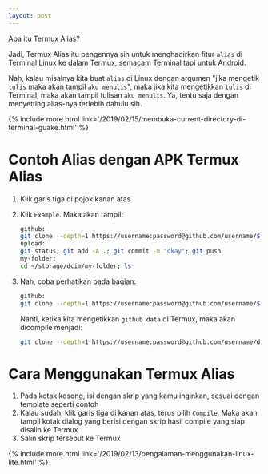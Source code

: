 ```yaml
---
layout: post
---
```


Apa itu Termux Alias?

Jadi, Termux Alias itu pengennya sih untuk menghadirkan fitur `alias` di Terminal Linux ke dalam Termux, semacam Terminal tapi untuk Android.

Nah, kalau misalnya kita buat `alias` di Linux dengan argumen "jika mengetik `tulis` maka akan tampil `aku menulis`", maka jika kita mengetikkan `tulis` di Terminal, maka akan tampil tulisan `aku menulis`. Ya, tentu saja dengan menyetting alias-nya terlebih dahulu sih.

{% include more.html link='/2019/02/15/membuka-current-directory-di-terminal-guake.html' %}

# Contoh Alias dengan APK Termux Alias

1. Klik garis tiga di pojok kanan atas
2. Klik `Example`. Maka akan tampil:

	```bash
	github:
	git clone --depth=1 https://username:password@github.com/username/$1
	upload:
	git status; git add -A .; git commit -m "okay"; git push
	my-folder:
	cd ~/storage/dcim/my-folder; ls
	```

3. Nah, coba perhatikan pada bagian:

	```bash
	github:
	git clone --depth=1 https://username:password@github.com/username/$1
	```

	Nanti, ketika kita mengetikkan `github data` di Termux, maka akan dicompile menjadi:

	```bash
	git clone --depth=1 https://username:password@github.com/username/data
	```

# Cara Menggunakan Termux Alias

1. Pada kotak kosong, isi dengan skrip yang kamu inginkan, sesuai dengan template seperti contoh
2. Kalau sudah, klik garis tiga di kanan atas, terus pilih `Compile`. Maka akan tampil kotak dialog yang berisi dengan skrip hasil compile yang siap disalin ke Termux
3. Salin skrip tersebut ke Termux

{% include more.html link='/2019/02/13/pengalaman-menggunakan-linux-lite.html' %}